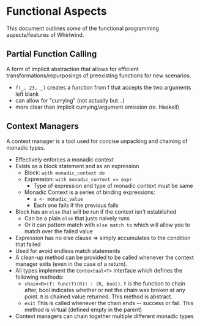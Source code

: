 # Functional Aspects

This document outlines *some* of the functional programming aspects/features of Whirlwind.

## Partial Function Calling

A form of implicit abstraction that allows for efficient transformations/repurposings
of preexisting functions for new scenarios.

- `f(_, 23, _)` creates a function from f that accepts the two arguments left blank
- can allow for "currying" (not actually but...)
- more clear than implicit currying/argument omission (re. Haskell)

## Context Managers

A context manager is a tool used for concise unpacking and chaining of monadic types.

- Effectively enforces a monadic context
- Exists as a block statement and as an expression
  - Block: `with monadic_context do`
  - Expression: `with monadic_context => expr`
    - Type of expression and type of monadic context must be same
  - Monadic Context is a series of binding expressions:
    - `a <- monadic_value`
    - Each one fails if the previous fails
- Block has an `else` that will be run if the context isn't established
  - Can be a plain `else` that justs naively runs
  - Or it can pattern match with `else match to` which will allow you
  to match over the failed value
- Expression has no else clause => simply accumulates to the condition
that failed
- Used for avoid endless match statements
- A clean-up method can be provided to be called whenever the context
manager exits (even in the case of a return).
- All types implement the `Contextual<T>` interface which defines the
following methods:
  - `chain<R>(f: func(T)(R)) : (R, bool)`.  `f` is the function to chain after,
  bool indicates whether or not the chain was broken at any point.  `R` is
  chained value returned.  This method is abstract.
  - `exit`  This is called whenever the chain ends -- success or fail.  This
  method is virtual (defined empty in the parent)
- Context managers can chain together multiple different monadic types
